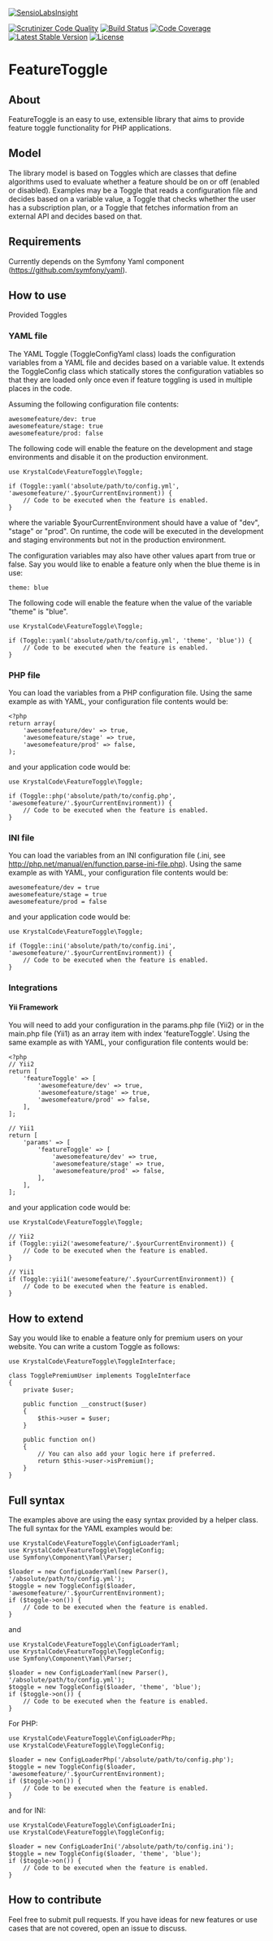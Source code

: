 [![SensioLabsInsight](https://insight.sensiolabs.com/projects/67f27cbe-9125-4b7e-a111-24c2aa76f186/big.png)](https://insight.sensiolabs.com/projects/67f27cbe-9125-4b7e-a111-24c2aa76f186)

[![Scrutinizer Code Quality](https://scrutinizer-ci.com/g/krystalcode/feature-toggle/badges/quality-score.png?b=master)](https://scrutinizer-ci.com/g/krystalcode/feature-toggle/?branch=master) [![Build Status](https://travis-ci.org/krystalcode/feature-toggle.svg?branch=master)](https://travis-ci.org/krystalcode/feature-toggle) [![Code Coverage](https://scrutinizer-ci.com/g/krystalcode/feature-toggle/badges/coverage.png?b=master)](https://scrutinizer-ci.com/g/krystalcode/feature-toggle/?branch=master) [![Latest Stable Version](https://poser.pugx.org/krystalcode/feature-toggle/v/stable.svg)](https://packagist.org/packages/krystalcode/feature-toggle) [![License](https://poser.pugx.org/krystalcode/feature-toggle/license.svg)](https://packagist.org/packages/krystalcode/feature-toggle)

# FeatureToggle

## About

FeatureToggle is an easy to use, extensible library that aims to provide feature toggle functionality for PHP applications.

## Model

The library model is based on Toggles which are classes that define algorithms used to evaluate whether a feature should be on or off (enabled or disabled). Examples may be a Toggle that reads a configuration file and decides based on a variable value, a Toggle that checks whether the user has a subscription plan, or a Toggle that fetches information from an external API and decides based on that.

## Requirements

Currently depends on the Symfony Yaml component (https://github.com/symfony/yaml).

## How to use

Provided Toggles

### YAML file

The YAML Toggle (ToggleConfigYaml class) loads the configuration variables from a YAML file and decides based on a variable value. It extends the ToggleConfig class which statically stores the configuration vatiables so that they are loaded only once even if feature toggling is used in multiple places in the code.

Assuming the following configuration file contents:

```
awesomefeature/dev: true
awesomefeature/stage: true
awesomefeature/prod: false
```

The following code will enable the feature on the development and stage environments and disable it on the production environment.

```
use KrystalCode\FeatureToggle\Toggle;

if (Toggle::yaml('absolute/path/to/config.yml', 'awesomefeature/'.$yourCurrentEnvironment)) {
    // Code to be executed when the feature is enabled.
}
```

where the variable $yourCurrentEnvironment should have a value of "dev", "stage" or "prod". On runtime, the code will be executed in the development and staging environments but not in the production environment.

The configuration variables may also have other values apart from true or false. Say you would like to enable a feature only when the blue theme is in use:

```
theme: blue
```

The following code will enable the feature when the value of the variable "theme" is "blue".

```
use KrystalCode\FeatureToggle\Toggle;

if (Toggle::yaml('absolute/path/to/config.yml', 'theme', 'blue')) {
    // Code to be executed when the feature is enabled.
}
```

### PHP file

You can load the variables from a PHP configuration file. Using the same example as with YAML, your configuration file contents would be:

```
<?php
return array(
    'awesomefeature/dev' => true,
    'awesomefeature/stage' => true,
    'awesomefeature/prod' => false,
);
```

and your application code would be:

```
use KrystalCode\FeatureToggle\Toggle;

if (Toggle::php('absolute/path/to/config.php', 'awesomefeature/'.$yourCurrentEnvironment)) {
    // Code to be executed when the feature is enabled.
}
```

### INI file

You can load the variables from an INI configuration file (.ini, see http://php.net/manual/en/function.parse-ini-file.php). Using the same example as with YAML, your configuration file contents would be:

```
awesomefeature/dev = true
awesomefeature/stage = true
awesomefeature/prod = false
```

and your application code would be:

```
use KrystalCode\FeatureToggle\Toggle;

if (Toggle::ini('absolute/path/to/config.ini', 'awesomefeature/'.$yourCurrentEnvironment)) {
    // Code to be executed when the feature is enabled.
}
```

### Integrations

#### Yii Framework

You will need to add your configuration in the params.php file (Yii2) or in the main.php file (Yii1) as an array item with index 'featureToggle'. Using the same example as with YAML, your configuration file contents would be:

```
<?php
// Yii2
return [
    'featureToggle' => [
        'awesomefeature/dev' => true,
        'awesomefeature/stage' => true,
        'awesomefeature/prod' => false,
    ],
];

// Yii1
return [
    'params' => [
        'featureToggle' => [
            'awesomefeature/dev' => true,
            'awesomefeature/stage' => true,
            'awesomefeature/prod' => false,
        ],
    ],
];
```

and your application code would be:

```
use KrystalCode\FeatureToggle\Toggle;

// Yii2
if (Toggle::yii2('awesomefeature/'.$yourCurrentEnvironment)) {
    // Code to be executed when the feature is enabled.
}

// Yii1
if (Toggle::yii1('awesomefeature/'.$yourCurrentEnvironment)) {
    // Code to be executed when the feature is enabled.
}
```

## How to extend

Say you would like to enable a feature only for premium users on your website. You can write a custom Toggle as follows:

```
use KrystalCode\FeatureToggle\ToggleInterface;

class TogglePremiumUser implements ToggleInterface
{
    private $user;

    public function __construct($user)
    {
        $this->user = $user;
    }

    public function on()
    {
        // You can also add your logic here if preferred.
        return $this->user->isPremium();
    }
}
```

## Full syntax

The examples above are using the easy syntax provided by a helper class. The full syntax for the YAML examples would be:

```
use KrystalCode\FeatureToggle\ConfigLoaderYaml;
use KrystalCode\FeatureToggle\ToggleConfig;
use Symfony\Component\Yaml\Parser;

$loader = new ConfigLoaderYaml(new Parser(), '/absolute/path/to/config.yml');
$toggle = new ToggleConfig($loader, 'awesomefeature/'.$yourCurrentEnvironment);
if ($toggle->on()) {
    // Code to be executed when the feature is enabled.
}
```

and

```
use KrystalCode\FeatureToggle\ConfigLoaderYaml;
use KrystalCode\FeatureToggle\ToggleConfig;
use Symfony\Component\Yaml\Parser;

$loader = new ConfigLoaderYaml(new Parser(), '/absolute/path/to/config.yml');
$toggle = new ToggleConfig($loader, 'theme', 'blue');
if ($toggle->on()) {
    // Code to be executed when the feature is enabled.
}
```

For PHP:

```
use KrystalCode\FeatureToggle\ConfigLoaderPhp;
use KrystalCode\FeatureToggle\ToggleConfig;

$loader = new ConfigLoaderPhp('/absolute/path/to/config.php');
$toggle = new ToggleConfig($loader, 'awesomefeature/'.$yourCurrentEnvironment);
if ($toggle->on()) {
    // Code to be executed when the feature is enabled.
}
```

and for INI:

```
use KrystalCode\FeatureToggle\ConfigLoaderIni;
use KrystalCode\FeatureToggle\ToggleConfig;

$loader = new ConfigLoaderIni('/absolute/path/to/config.ini');
$toggle = new ToggleConfig($loader, 'theme', 'blue');
if ($toggle->on()) {
    // Code to be executed when the feature is enabled.
}
```

## How to contribute

Feel free to submit pull requests. If you have ideas for new features or use cases that are not covered, open an issue to discuss.
